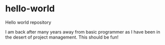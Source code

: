 # hello-world
Hello world repository

I am back after many years away from basic programmer 
as I have been in the desert of project management.
This should be fun!
